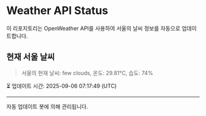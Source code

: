 
# Weather API Status

이 리포지토리는 OpenWeather API를 사용하여 서울의 날씨 정보를 자동으로 업데이트합니다.

## 현재 서울 날씨
> 서울의 현재 날씨: few clouds, 온도: 29.81°C, 습도: 74%

⏳ 업데이트 시간: 2025-09-06 07:17:49 (UTC)

---
자동 업데이트 봇에 의해 관리됩니다.
